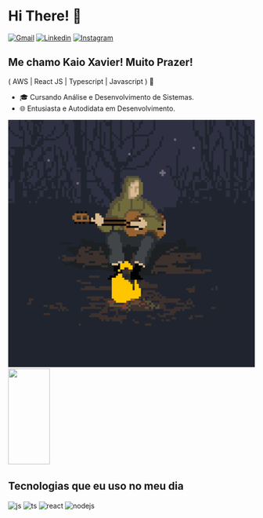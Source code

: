 <h1>Hi There! 👋</h1>

[![Gmail](https://img.shields.io/badge/dm.xavierkaio@gmail.com-D14836?style=for-the-badge&logo=&logoColor=white)](mailto:dm.xavierkaio@gmail.com)
[![Linkedin](https://img.shields.io/badge/LinkedIn-0077B5?style=for-the-badge&logo=linkedin&logoColor=white)]()
[![Instagram](https://img.shields.io/badge/Instagram-E4405F?style=for-the-badge&logo=instagram&logoColor=white)](https://instagram.com/kaioxavierz)


## Me chamo Kaio Xavier! Muito Prazer!
( AWS | React JS | Typescript | Javascript ) 🚀
- 🎓 Cursando Análise e Desenvolvimento de Sistemas.
- 🌐 Entusiasta e Autodidata em Desenvolvimento.
<img src="./gifs/_.gif">
<div align="left">
   <img width="41%" height="195px" src="https://github-readme-stats.vercel.app/api/top-langs/?username=kaioxavierz&layout=compact&hide_border=true&title_color=8f00ff&text_color=ffffff&bg_color=0d1117" />
</div>

## Tecnologias que eu uso no meu dia

<div style="display: inline_block">
  <img align="center" alt="js" src="https://img.shields.io/badge/JavaScript-F7DF1E?style=for-the-badge&logo=javascript&logoColor=black" />
  <img align="center" alt="ts" src="https://img.shields.io/badge/TypeScript-007ACC?style=for-the-badge&logo=typescript&logoColor=white" />
  <img align="center" alt="react" src="https://img.shields.io/badge/React-20232A?style=for-the-badge&logo=react&logoColor=61DAFB" />
  <img align="center" alt="nodejs" src="https://img.shields.io/badge/Node.js-43853D?style=for-the-badge&logo=node.js&logoColor=white" />
</div><br/>
